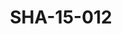 ---
pid: SHA-15-012
title: SHA-15-012
language: ar
original_label: 
rights: شرحبيل احمد
location_of_original: شرحبيل احمد
photographer_or_studio: 
scanned_from: photograph 12.1 by 16.4
_date: '1962'
location: أثيوبيا، اديس ابابا
description: شرحبيل احمد واخرين من ضمنهم عبد اللطيف خضر وعلي نور الجليل وطيوبا وحسن
  سروجي واحمد داؤود
additional_notes: 
permission_display: 'yes'
on_server: 'no'
on_website: 'no'
permalink: /photopages/ar/SHA-15-012
layout: photo-page
---
